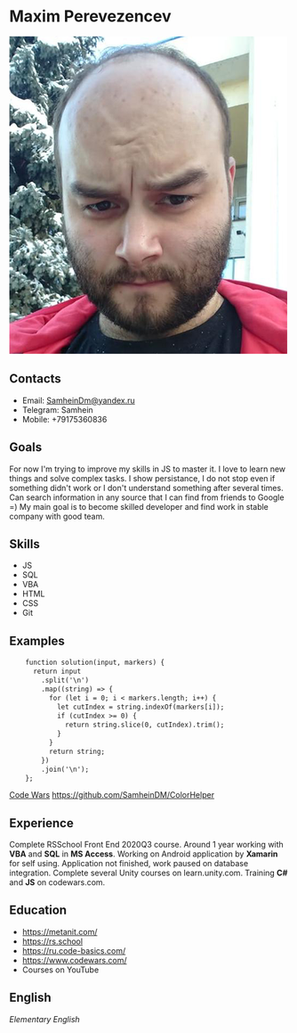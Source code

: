 # Maxim Perevezencev
![](photo.png)
## Contacts
* Email: SamheinDm@yandex.ru
* Telegram: Samhein
* Mobile: +79175360836
## Goals
For now I'm trying to improve my skills in JS to master it. I love to learn new things and
solve complex tasks. I show persistance, I do not stop even if something didn't work or I don't understand something after
several times. Can search information in any source that I can find from friends to Google =) My main goal is to become skilled 
developer and find work in stable company with good team. 
## Skills
* JS
* SQL
* VBA
* HTML
* CSS
* Git
## Examples
```JS
    function solution(input, markers) {
      return input
        .split('\n')
        .map((string) => {
          for (let i = 0; i < markers.length; i++) {
            let cutIndex = string.indexOf(markers[i]);
            if (cutIndex >= 0) {
              return string.slice(0, cutIndex).trim();
            }
          }
          return string;
        })
        .join('\n');
    };
```
[Code Wars](https://www.codewars.com/users/SamheinDM)
https://github.com/SamheinDM/ColorHelper
## Experience
Complete RSSchool Front End 2020Q3 course. Around 1 year working with **VBA** and **SQL** in **MS Access**.
Working on Android application by **Xamarin** for self using. Application not finished, work paused on database integration.
Complete several Unity courses on learn.unity.com. Training **C#** and **JS** on codewars.com.
## Education
* https://metanit.com/
* https://rs.school
* https://ru.code-basics.com/
* https://www.codewars.com/
* Courses on YouTube
## English
*Elementary English*
